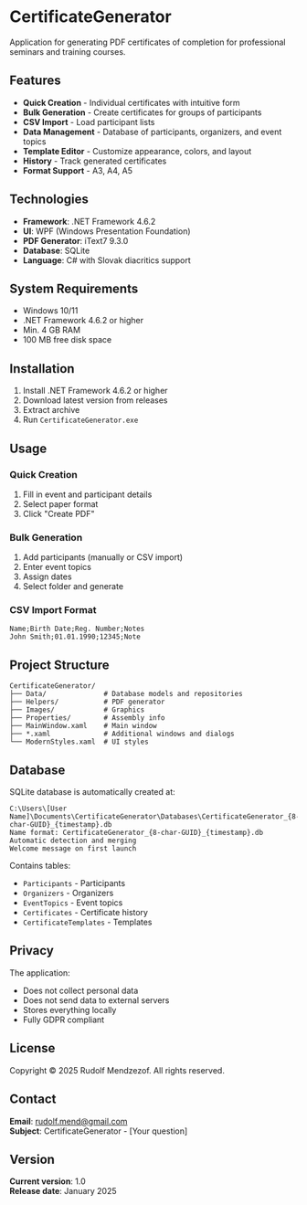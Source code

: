 # CertificateGenerator

Application for generating PDF certificates of completion for professional seminars and training courses.

## Features

- **Quick Creation** - Individual certificates with intuitive form
- **Bulk Generation** - Create certificates for groups of participants
- **CSV Import** - Load participant lists
- **Data Management** - Database of participants, organizers, and event topics
- **Template Editor** - Customize appearance, colors, and layout
- **History** - Track generated certificates
- **Format Support** - A3, A4, A5

## Technologies

- **Framework**: .NET Framework 4.6.2
- **UI**: WPF (Windows Presentation Foundation)
- **PDF Generator**: iText7 9.3.0
- **Database**: SQLite
- **Language**: C# with Slovak diacritics support

## System Requirements

- Windows 10/11
- .NET Framework 4.6.2 or higher
- Min. 4 GB RAM
- 100 MB free disk space

## Installation

1. Install .NET Framework 4.6.2 or higher
2. Download latest version from releases
3. Extract archive
4. Run `CertificateGenerator.exe`

## Usage

### Quick Creation
1. Fill in event and participant details
2. Select paper format
3. Click "Create PDF"

### Bulk Generation
1. Add participants (manually or CSV import)
2. Enter event topics
3. Assign dates
4. Select folder and generate

### CSV Import Format
```csv
Name;Birth Date;Reg. Number;Notes
John Smith;01.01.1990;12345;Note
```

## Project Structure

```
CertificateGenerator/
├── Data/              # Database models and repositories
├── Helpers/           # PDF generator
├── Images/            # Graphics
├── Properties/        # Assembly info
├── MainWindow.xaml    # Main window
├── *.xaml             # Additional windows and dialogs
└── ModernStyles.xaml  # UI styles
```

## Database

SQLite database is automatically created at:
```
C:\Users\[User Name]\Documents\CertificateGenerator\Databases\CertificateGenerator_{8-char-GUID}_{timestamp}.db
Name format: CertificateGenerator_{8-char-GUID}_{timestamp}.db
Automatic detection and merging
Welcome message on first launch
```

Contains tables:
- `Participants` - Participants
- `Organizers` - Organizers
- `EventTopics` - Event topics
- `Certificates` - Certificate history
- `CertificateTemplates` - Templates

## Privacy

The application:
- Does not collect personal data
- Does not send data to external servers
- Stores everything locally
- Fully GDPR compliant

## License

Copyright © 2025 Rudolf Mendzezof. All rights reserved.

## Contact

**Email**: rudolf.mend@gmail.com  
**Subject**: CertificateGenerator - [Your question]

## Version

**Current version**: 1.0  
**Release date**: January 2025